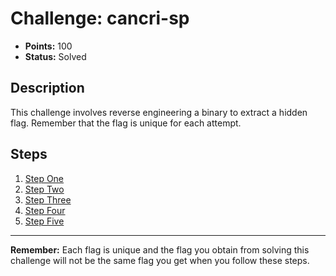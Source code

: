 # Challenge: cancri-sp

- **Points:** 100
- **Status:** Solved

## Description
This challenge involves reverse engineering a binary to extract a hidden flag. Remember that the flag is unique for each attempt.

## Steps
1. [Step One]()
2. [Step Two]()
3. [Step Three]()
4. [Step Four]()
5. [Step Five]()

---

**Remember:** Each flag is unique and the flag you obtain from solving this challenge will not be the same flag you get when you follow these steps.

